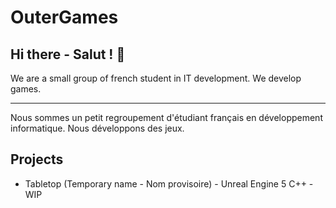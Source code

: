# OuterGames

## Hi there - Salut ! 👋

We are a small group of french student in IT development.
We develop games.

---

Nous sommes un petit regroupement d'étudiant français en développement informatique.
Nous développons des jeux.

## Projects

- Tabletop (Temporary name - Nom provisoire) - Unreal Engine 5 C++ - WIP
